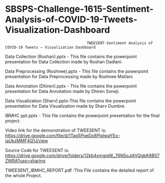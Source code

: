 # SBSPS-Challenge-1615-Sentiment-Analysis-of-COVID-19-Tweets-Visualization-Dashboard
                                         TWEESENT-Sentiment Analysis of COVID-19 Tweets – Visualization Dashboard

Data Collection (Roshan).pptx - This file contains the powerpoint presentation for Data Collection made by Roshan Dadlani.

Data Preprocessing (Roshnee).pptx - This file contains the powerpoint presentation for Data Preprocessing made by Roshnee Matlani.

Data Annotation (Dhiren).pptx - This file contains the powerpoint presentation for Data Annotation made by Dhiren Soneji.

Data Visualization (Sharv).pptx-This file contains the powerpoint presentation for Data Visualization made by Sharv Dumbre.

IBMHC ppt.pptx - This file contains the powerpoint presentation for the final project.


Video link for the demonstration of TWEESENT is:
https://drive.google.com/file/d/1Tag5PqeDx8PiplwaYEo-iaUkzMMF4Q1J/view


Source Code for TWEESENT is:
https://drive.google.com/drive/folders/12kb4xmgjqW_76N5oJdjVQgbK8B57ZWRA?usp=sharing

TWEESENT_IBMHC_REPORT.pdf :This File contains the detailed report of the whole Project.
